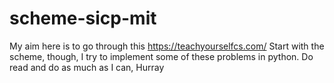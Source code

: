 # scheme-sicp-mit


My aim here is to go through this https://teachyourselfcs.com/
Start with the scheme, though, I try to implement some of these problems in python.
Do read and do as much as I can, Hurray
